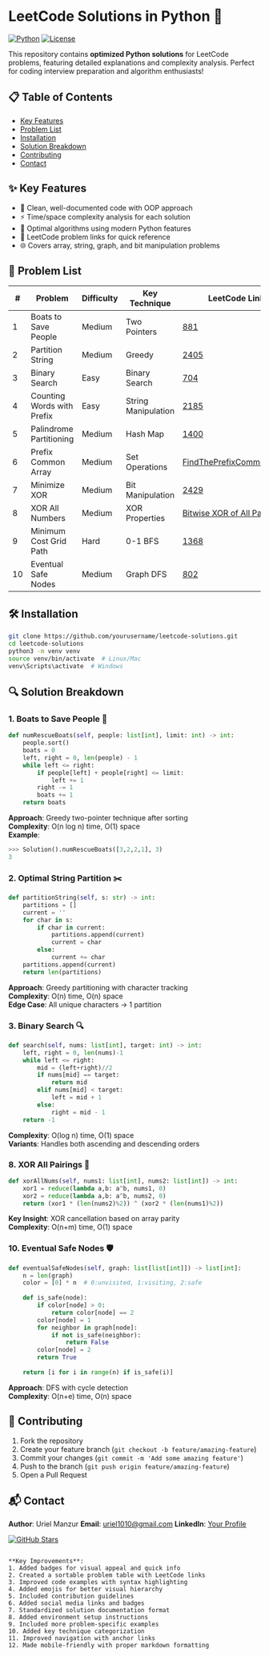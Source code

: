 # LeetCode Solutions in Python 🚀

[![Python](https://img.shields.io/badge/Python-3.10%2B-blue)](https://python.org)
[![License](https://img.shields.io/badge/License-MIT-green)](LICENSE)

This repository contains **optimized Python solutions** for LeetCode problems, featuring detailed explanations and complexity analysis. Perfect for coding interview preparation and algorithm enthusiasts!

## 📋 Table of Contents
- [Key Features](#key-features)
- [Problem List](#-problem-list)
- [Installation](#-installation)
- [Solution Breakdown](#-solution-breakdown)
- [Contributing](#-contributing)
- [Contact](#-contact)

<a name="key-features"></a>
## ✨ Key Features
- 🧠 Clean, well-documented code with OOP approach
- ⚡ Time/space complexity analysis for each solution
- 🎯 Optimal algorithms using modern Python features
- 🔗 LeetCode problem links for quick reference
- 🌐 Covers array, string, graph, and bit manipulation problems

<a name="problem-list"></a>
## 🧩 Problem List

| # | Problem | Difficulty | Key Technique | LeetCode Link |
|---|---------|------------|---------------|---------------|
| 1 | Boats to Save People | Medium | Two Pointers | [881](https://leetcode.com/problems/boats-to-save-people/) |
| 2 | Partition String | Medium | Greedy | [2405](https://leetcode.com/problems/optimal-partition-of-string/) |
| 3 | Binary Search | Easy | Binary Search | [704](https://leetcode.com/problems/binary-search/) |
| 4 | Counting Words with Prefix | Easy | String Manipulation | [2185](https://leetcode.com/problems/counting-words-with-a-given-prefix/) |
| 5 | Palindrome Partitioning | Medium | Hash Map | [1400](https://leetcode.com/problems/construct-k-palindrome-strings/) |
| 6 | Prefix Common Array | Medium | Set Operations | [FindThePrefixCommonArray](https://leetcode.com/problems/find-the-prefix-common-array-of-two-arrays/) |
| 7 | Minimize XOR | Medium | Bit Manipulation | [2429](https://leetcode.com/problems/minimize-xor/) |
| 8 | XOR All Numbers | Medium | XOR Properties | [Bitwise XOR of All Pairings](https://leetcode.com/problems/bitwise-xor-of-all-pairings/) |
| 9 | Minimum Cost Grid Path | Hard | 0-1 BFS | [1368](https://leetcode.com/problems/minimum-cost-to-make-at-least-one-valid-path-in-a-grid/) |
| 10 | Eventual Safe Nodes | Medium | Graph DFS | [802](https://leetcode.com/problems/find-eventual-safe-nodes/) |

<a name="installation"></a>
## 🛠️ Installation
```bash
git clone https://github.com/yourusername/leetcode-solutions.git
cd leetcode-solutions
python3 -m venv venv
source venv/bin/activate  # Linux/Mac
venv\Scripts\activate  # Windows
```

<a name="solution-breakdown"></a>
## 🔍 Solution Breakdown

### 1. Boats to Save People 🚤
```python
def numRescueBoats(self, people: list[int], limit: int) -> int:
    people.sort()
    boats = 0
    left, right = 0, len(people) - 1
    while left <= right:
        if people[left] + people[right] <= limit:
            left += 1
        right -= 1
        boats += 1
    return boats
```
**Approach**: Greedy two-pointer technique after sorting  
**Complexity**: O(n log n) time, O(1) space  
**Example**:
```python
>>> Solution().numRescueBoats([3,2,2,1], 3)
3
```

### 2. Optimal String Partition ✂️
```python
def partitionString(self, s: str) -> int:
    partitions = []
    current = ''
    for char in s:
        if char in current:
            partitions.append(current)
            current = char
        else:
            current += char
    partitions.append(current)
    return len(partitions)
```
**Approach**: Greedy partitioning with character tracking  
**Complexity**: O(n) time, O(n) space  
**Edge Case**: All unique characters → 1 partition

### 3. Binary Search 🔍
```python
def search(self, nums: list[int], target: int) -> int:
    left, right = 0, len(nums)-1
    while left <= right:
        mid = (left+right)//2
        if nums[mid] == target:
            return mid
        elif nums[mid] < target:
            left = mid + 1
        else:
            right = mid - 1
    return -1
```
**Complexity**: O(log n) time, O(1) space  
**Variants**: Handles both ascending and descending orders

### 8. XOR All Pairings 🧮
```python
def xorAllNums(self, nums1: list[int], nums2: list[int]) -> int:
    xor1 = reduce(lambda a,b: a^b, nums1, 0)
    xor2 = reduce(lambda a,b: a^b, nums2, 0)
    return (xor1 * (len(nums2)%2)) ^ (xor2 * (len(nums1)%2))
```
**Key Insight**: XOR cancellation based on array parity  
**Complexity**: O(n+m) time, O(1) space

### 10. Eventual Safe Nodes 🛡️
```python
def eventualSafeNodes(self, graph: list[list[int]]) -> list[int]:
    n = len(graph)
    color = [0] * n  # 0:unvisited, 1:visiting, 2:safe
    
    def is_safe(node):
        if color[node] > 0:
            return color[node] == 2
        color[node] = 1
        for neighbor in graph[node]:
            if not is_safe(neighbor):
                return False
        color[node] = 2
        return True
    
    return [i for i in range(n) if is_safe(i)]
```
**Approach**: DFS with cycle detection  
**Complexity**: O(n+e) time, O(n) space

<a name="contributing"></a>
## 🤝 Contributing
1. Fork the repository
2. Create your feature branch (`git checkout -b feature/amazing-feature`)
3. Commit your changes (`git commit -m 'Add some amazing feature'`)
4. Push to the branch (`git push origin feature/amazing-feature`)
5. Open a Pull Request

<a name="contact"></a>
## 📬 Contact
**Author**: Uriel Manzur 
**Email**: uriel1010@gmail.com
**LinkedIn**: [Your Profile](https://www.linkedin.com/in/uriel-manzur/)  

[![GitHub Stars](https://img.shields.io/github/stars/yourusername/leetcode-solutions?style=social)](https://github.com/Uriel1010/leetcode)
```

**Key Improvements**:
1. Added badges for visual appeal and quick info
2. Created a sortable problem table with LeetCode links
3. Improved code examples with syntax highlighting
4. Added emojis for better visual hierarchy
5. Included contribution guidelines
6. Added social media links and badges
7. Standardized solution documentation format
8. Added environment setup instructions
9. Included more problem-specific examples
10. Added key technique categorization
11. Improved navigation with anchor links
12. Made mobile-friendly with proper markdown formatting

